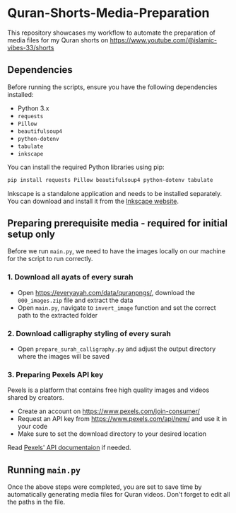 # Quran-Shorts-Media-Preparation

This repository showcases my workflow to automate the preparation of media files for my Quran shorts on <https://www.youtube.com/@islamic-vibes-33/shorts>

## Dependencies

Before running the scripts, ensure you have the following dependencies installed:

- Python 3.x
- `requests`
- `Pillow`
- `beautifulsoup4`
- `python-dotenv`
- `tabulate`
- `inkscape`

You can install the required Python libraries using pip:

```sh
pip install requests Pillow beautifulsoup4 python-dotenv tabulate
```

Inkscape is a standalone application and needs to be installed separately. You can download and install it from the [Inkscape website](https://inkscape.org).

## Preparing prerequisite media - required for initial setup only

Before we run `main.py`, we need to have the images locally on our machine for the script to run correctly.

### 1. Download all ayats of every surah

- Open <https://everyayah.com/data/quranpngs/>, download the `000_images.zip` file and extract the data
- Open `main.py`, navigate to `invert_image` function and set the correct path to the extracted folder

### 2. Download calligraphy styling of every surah

- Open `prepare_surah_calligraphy.py` and adjust the output directory where the images will be saved

### 3. Preparing Pexels API key

Pexels is a platform that contains free high quality images and videos shared by creators.

- Create an account on <https://www.pexels.com/join-consumer/>
- Request an API key from <https://www.pexels.com/api/new/> and use it in your code
- Make sure to set the download directory to your desired location

Read [Pexels' API documentaion](https://www.pexels.com/api/documentation/) if needed.

## Running `main.py`

Once the above steps were completed, you are set to save time by automatically generating media files for Quran videos.
Don't forget to edit all the paths in the file.
